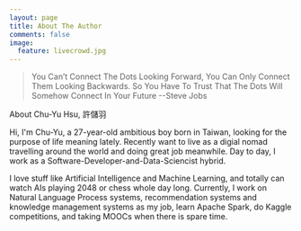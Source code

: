 ```yaml
---
layout: page
title: About The Author
comments: false
image:
  feature: livecrowd.jpg
---
```


> You Can’t Connect The Dots Looking Forward, You Can Only Connect Them Looking Backwards. So You Have To Trust That The Dots Will Somehow Connect In Your Future
> --Steve Jobs

About Chu-Yu Hsu, 許儲羽

Hi, I'm Chu-Yu, a 27-year-old ambitious boy born in Taiwan, looking for the purpose of life meaning lately. Recently want to live as a digial nomad travelling around the world and doing great job meanwhile. Day to day, I work as a Software-Developer-and-Data-Sciencist hybrid.

I love stuff like Artificial Intelligence and Machine Learning, and totally can watch AIs playing 2048 or chess whole day long. Currently, I work on Natural Language Process systems, recommendation systems and knowledge management systems as my job, learn Apache Spark, do Kaggle competitions, and taking MOOCs when there is spare time. 



